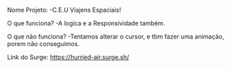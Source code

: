 Nome Projeto:
-C.E.U Viajens Espaciais!

O que funciona?
-A logica e a Responsividade também.

O que não funciona?
-Tentamos alterar o cursor, e tbm fazer uma animação, porem não conseguimos.

Link do Surge:
https://hurried-air.surge.sh/

